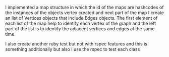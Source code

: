 


I implemented a map structure in which the id of the maps are hashcodes of the instances of the
objects vertex created and next part of the map  I create an list of Vertices objects that include Edges objects.
The first element of each list of the map help to identify each vertex of the graph and the left part of the list is to identify the adjacent vertices and edges at the same time.




I also create another ruby test but not with rspec features and this is something additionally but also
I use the rspec to test each class
